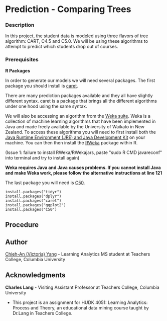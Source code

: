 # Prediction - Comparing Trees

### Description

In this project, the student data is modeled using three flavors of tree algorithm: CART, C4.5 and C5.0. We will be using these algorithms to attempt to predict which students drop out of courses.

### Prerequisites

**R Packages**

In order to generate our models we will need several packages. The first package you should install is [caret](https://cran.r-project.org/web/packages/caret/index.html).

There are many prediction packages available and they all have slightly different syntax. caret is a package that brings all the different algorithms under one hood using the same syntax. 

We will also be accessing an algorithm from the [Weka suite](https://www.cs.waikato.ac.nz/~ml/weka/). Weka is a collection of machine learning algorithms that have been implemented in Java and made freely available by the University of Waikato in New Zealand. To access these algorithms you will need to first install both the [Java Runtime Environment (JRE) and Java Development Kit](http://www.oracle.com/technetwork/java/javase/downloads/jre9-downloads-3848532.html) on your machine. You can then then install the [RWeka](https://cran.r-project.org/web/packages/RWeka/index.html) package within R.

(Issue 1: failure to install RWeka/RWekajars, paste "sudo R CMD javareconf" into terminal and try to install again)

**Weka requires Java and Java causes problems. If you cannot install Java and make Weka work, please follow the alternative instructions at line 121**

The last package you will need is [C50](https://cran.r-project.org/web/packages/C50/index.html).

```
install.packages("tidyr")
install.packages("dplyr")
install.packages("caret")
install.packages("ggplot2")
install.packages("C50")
```


## Procedure





## Author
[Chieh-An (Victoria) Yang](https://www.linkedin.com/in/victoria-chieh-an-yang/) - Learning Analytics MS student at Teachers College, Columbia University


## Acknowledgments
**Charles Lang** - Visiting Assistant Professor at Teachers College, Columbia University
* This project is an assignment for HUDK 4051: Learning Analytics: Process and Theory, an educational data mining course taught by Dr.Lang in Teachers College. 
